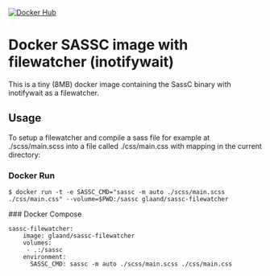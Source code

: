 [![Docker Hub](https://img.shields.io/badge/Docker%20Hub-glaand%2Fsassc--filewatcher-blue.svg)](https://hub.docker.com/r/glaand/sassc-filewatcher/)

# Docker SASSC image with filewatcher (inotifywait)

This is a tiny (8MB) docker image containing the SassC binary with inotifywait as a filewatcher.

## Usage
To setup a filewatcher and compile a sass file for example at ./scss/main.scss into a file called ./css/main.css with mapping in the current directory:

### Docker Run
`$ docker run -t -e SASSC_CMD="sassc -m auto ./scss/main.scss ./css/main.css" --volume=$PWD:/sassc glaand/sassc-filewatcher`

### Docker Compose
```
sassc-filewatcher:
    image: glaand/sassc-filewatcher
    volumes:
     - .:/sassc
    environment:
      SASSC_CMD: sassc -m auto ./scss/main.scss ./css/main.css
```
